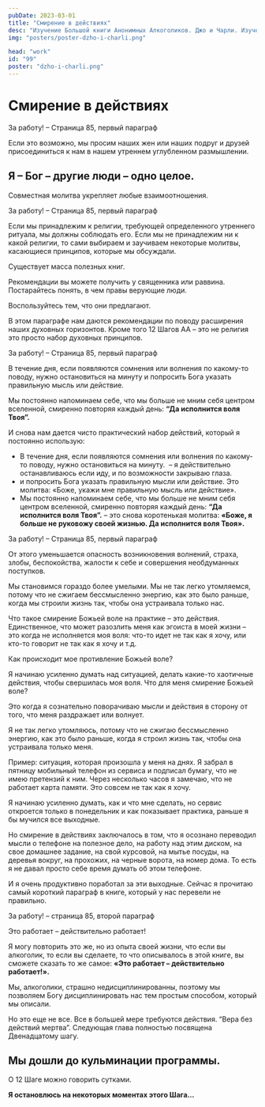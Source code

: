 ```yaml
---
pubDate: 2023-03-01
title: "Cмирение в действиях"
desc: "Изучение Большой книги Анонимных Алкоголиков. Джо и Чарли. Изучение БК. (098)"
img: "posters/poster-dzho-i-charli.png"

head: "work"
id: "99"
poster: "dzho-i-charli.png"
---
```


# Cмирение в действиях

За работу! – Страница 85, первый параграф

Если это возможно, мы просим наших жен или наших подруг и друзей присоединиться к нам в нашем утреннем углубленном размышлении.

## Я – Бог – другие люди – одно целое.

Совместная молитва укрепляет любые взаимоотношения.

За работу! – Страница 85, первый параграф

Если мы принадлежим к религии, требующей определенного утреннего ритуала, мы должны соблюдать его. Если мы не принадлежим ни к какой религии, то сами выбираем и заучиваем некоторые молитвы, касающиеся принципов, которые мы обсуждали.

Существует масса полезных книг.

Рекомендации вы можете получить у священника или раввина. Постарайтесь понять, в чем правы верующие люди.

Воспользуйтесь тем, что они предлагают.

В этом параграфе нам даются рекомендации по поводу расширения наших духовных горизонтов. Кроме того 12 Шагов АА – это не религия это просто набор духовных принципов.

За работу! – Страница 85, первый параграф

В течение дня, если появляются сомнения или волнения по какому-то поводу, нужно остановиться на минуту и попросить Бога указать правильную мысль или действие.

Мы постоянно напоминаем себе, что мы больше не мним себя центром вселенной, смиренно повторяя каждый день: **“Да исполнится воля Твоя”.**

И снова нам дается чисто практический набор действий, который я постоянно использую:

- В течение дня, если появляются сомнения или волнения по какому-то поводу, нужно остановиться на минуту.  – я действительно останавливаюсь если иду, и по возможности закрываю глаза.
- и попросить Бога указать правильную мысли или действие. Это молитва: «Боже, укажи мне правильную мысль или действие».
- Мы постоянно напоминаем себе, что мы больше не мним себя центром вселенной, смиренно повторяя каждый день: **“Да исполнится воля Твоя”.** – это снова коротенькая молитва: **«Боже, я больше не руковожу своей жизнью. Да исполнится воля Твоя».**

За работу! – Страница 85, первый параграф

От этого уменьшается опасность возникновения волнений, страха, злобы, беспокойства, жалости к себе и совершения необдуманных поступков.

Мы становимся гораздо более умелыми. Мы не так легко утомляемся, потому что не сжигаем бессмысленно энергию, как это было раньше, когда мы строили жизнь так, чтобы она устраивала только нас.

Что такое смирение Божьей воле на практике – это действия. Единственное, что может разозлить меня как эгоиста в моей жизни – это когда не исполняется моя воля: что-то идет не так как я хочу, или кто-то говорит не так как я хочу и т.д.

Как происходит мое противление Божьей воле?

Я начинаю усиленно думать над ситуацией, делать какие-то хаотичные действия, чтобы свершилась моя воля. Что для меня смирение Божьей воле?

Это когда я сознательно поворачиваю мысли и действия в сторону от того, что меня раздражает или волнует.

Я не так легко утомляюсь, потому что не сжигаю бессмысленно энергию, как это было раньше, когда я строил жизнь так, чтобы она устраивала только меня.

Пример: ситуация, которая произошла у меня на днях. Я забрал в пятницу мобильный телефон из сервиса и подписал бумагу, что не имею претензий к ним. Через несколько часов я замечаю, что не работает карта памяти. Это совсем не так как я хочу.

Я начинаю усиленно думать, как и что мне сделать, но сервис откроется только в понедельник и как показывает практика, раньше я бы мучился все выходные.

Но смирение в действиях заключалось в том, что я осознано переводил мысли о телефоне на полезное дело, на работу над этим диском, на свое домашнее задание, на свой курсовой, на мытье посуды, на деревья вокруг, на прохожих, на черные ворота, на номер дома. То есть я не давал просто себе время думать об этом телефоне.

И я очень продуктивно поработал за эти выходные.
Сейчас я прочитаю самый короткий параграф в книге, который у нас перевели не правильно.

За работу! – страница 85, второй параграф

Это работает – действительно работает!

Я могу повторить это же, но из опыта своей жизни, что если вы алкоголик, то если вы сделаете, то что описывалось в этой книге, вы сможете сказать то же самое: **«Это работает – действительно работает!».**

Мы, алкоголики, страшно недисциплинированны, поэтому мы позволяем Богу дисциплинировать нас тем простым способом, который мы описали.

Но это еще не все. Все в большей мере требуются действия. “Вера без действий мертва”. Следующая глава полностью посвящена Двенадцатому шагу.

## Мы дошли до кульминации программы.

О 12 Шаге можно говорить сутками.

**Я остановлюсь на некоторых моментах этого Шага…**
